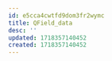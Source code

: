 ```yaml
---
id: e5cca4cwtfd9dom3fr2wymc
title: QField_data
desc: ''
updated: 1718357140452
created: 1718357140452
---
```

